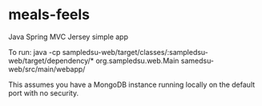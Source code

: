 meals-feels
===========

Java Spring MVC Jersey simple app

To run:
java -cp sampledsu-web/target/classes/:sampledsu-web/target/dependency/* org.sampledsu.web.Main samedsu-web/src/main/webapp/

This assumes you have a MongoDB instance running locally on the default port with no security.